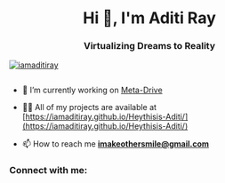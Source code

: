 <h1 align="center">Hi 👋, I'm Aditi Ray</h1>
<h3 align="center">Virtualizing Dreams to Reality</h3>



<p align="left"> <a href="https://github.com/ryo-ma/github-profile-trophy"><img src="https://github-profile-trophy.vercel.app/?username=iamaditiray" alt="iamaditiray" /></a> </p>

<p align="left"> <a href="https://twitter.com/" target="blank"><img src="https://img.shields.io/twitter/follow/?logo=twitter&style=for-the-badge" alt="" /></a> </p>

- 🔭 I’m currently working on [Meta-Drive](https://github.com/iamaditiray/Meta-Drive)

- 👨‍💻 All of my projects are available at [https://iamaditiray.github.io/Heythisis-Aditi/](https://iamaditiray.github.io/Heythisis-Aditi/)

- 📫 How to reach me **imakeothersmile@gmail.com**

<h3 align="left">Connect with me:</h3>
<p align="left">
<a href="https://linkedin.com/in/thisisaditi" target="blank">


